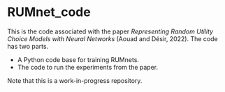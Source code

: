 # RUMnet_code

This is the code associated with the paper *Representing Random Utility Choice Models with Neural Networks* (Aouad and Désir, 2022). The code has two parts.

- A Python code base for training RUMnets.
- The code to run the experiments from the paper.

Note that this is a work-in-progress repository.

